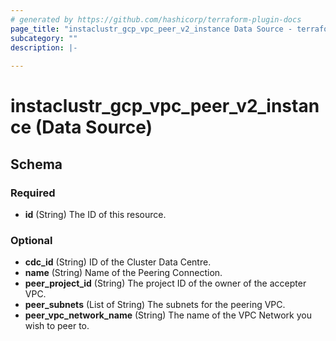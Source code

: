 ```yaml
---
# generated by https://github.com/hashicorp/terraform-plugin-docs
page_title: "instaclustr_gcp_vpc_peer_v2_instance Data Source - terraform-provider-instaclustr"
subcategory: ""
description: |-
  
---
```


# instaclustr_gcp_vpc_peer_v2_instance (Data Source)





<!-- schema generated by tfplugindocs -->
## Schema

### Required

- **id** (String) The ID of this resource.

### Optional

- **cdc_id** (String) ID of the Cluster Data Centre.
- **name** (String) Name of the Peering Connection.
- **peer_project_id** (String) The project ID of the owner of the accepter VPC.
- **peer_subnets** (List of String) The subnets for the peering VPC.
- **peer_vpc_network_name** (String) The name of the VPC Network you wish to peer to.


